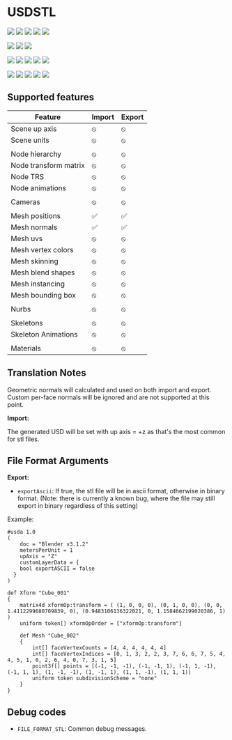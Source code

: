 # USDSTL

[![](https://img.shields.io/endpoint?url=https://gist.githubusercontent.com/kwblackstone/264643f3d2acacc5369a0ba70854dfb6/raw/windows-2022-2411-STL.json)](https://github.com/adobe/USD-Fileformat-plugins/actions/workflows/ci.yml) [![](https://img.shields.io/endpoint?url=https://gist.githubusercontent.com/kwblackstone/264643f3d2acacc5369a0ba70854dfb6/raw/windows-2022-2408-STL.json)](https://github.com/adobe/USD-Fileformat-plugins/actions/workflows/ci.yml) [![](https://img.shields.io/endpoint?url=https://gist.githubusercontent.com/kwblackstone/264643f3d2acacc5369a0ba70854dfb6/raw/windows-2022-2405-STL.json)](https://github.com/adobe/USD-Fileformat-plugins/actions/workflows/ci.yml) [![](https://img.shields.io/endpoint?url=https://gist.githubusercontent.com/kwblackstone/264643f3d2acacc5369a0ba70854dfb6/raw/windows-2022-2311-STL.json)](https://github.com/adobe/USD-Fileformat-plugins/actions/workflows/ci.yml) [![](https://img.shields.io/endpoint?url=https://gist.githubusercontent.com/kwblackstone/264643f3d2acacc5369a0ba70854dfb6/raw/windows-2022-2308-STL.json)](https://github.com/adobe/USD-Fileformat-plugins/actions/workflows/ci.yml)

[![](https://img.shields.io/endpoint?url=https://gist.githubusercontent.com/kwblackstone/264643f3d2acacc5369a0ba70854dfb6/raw/macOS-14-2411-STL.json)](https://github.com/adobe/USD-Fileformat-plugins/actions/workflows/ci.yml) [![](https://img.shields.io/endpoint?url=https://gist.githubusercontent.com/kwblackstone/264643f3d2acacc5369a0ba70854dfb6/raw/macOS-14-2408-STL.json)](https://github.com/adobe/USD-Fileformat-plugins/actions/workflows/ci.yml) [![](https://img.shields.io/endpoint?url=https://gist.githubusercontent.com/kwblackstone/264643f3d2acacc5369a0ba70854dfb6/raw/macOS-14-2405-STL.json)](https://github.com/adobe/USD-Fileformat-plugins/actions/workflows/ci.yml)

[![](https://img.shields.io/endpoint?url=https://gist.githubusercontent.com/kwblackstone/264643f3d2acacc5369a0ba70854dfb6/raw/macOS-13-2411-STL.json)](https://github.com/adobe/USD-Fileformat-plugins/actions/workflows/ci.yml) [![](https://img.shields.io/endpoint?url=https://gist.githubusercontent.com/kwblackstone/264643f3d2acacc5369a0ba70854dfb6/raw/macOS-13-2408-STL.json)](https://github.com/adobe/USD-Fileformat-plugins/actions/workflows/ci.yml) [![](https://img.shields.io/endpoint?url=https://gist.githubusercontent.com/kwblackstone/264643f3d2acacc5369a0ba70854dfb6/raw/macOS-13-2405-STL.json)](https://github.com/adobe/USD-Fileformat-plugins/actions/workflows/ci.yml) [![](https://img.shields.io/endpoint?url=https://gist.githubusercontent.com/kwblackstone/264643f3d2acacc5369a0ba70854dfb6/raw/macOS-13-2311-STL.json)](https://github.com/adobe/USD-Fileformat-plugins/actions/workflows/ci.yml) [![](https://img.shields.io/endpoint?url=https://gist.githubusercontent.com/kwblackstone/264643f3d2acacc5369a0ba70854dfb6/raw/macOS-13-2308-STL.json)](https://github.com/adobe/USD-Fileformat-plugins/actions/workflows/ci.yml)

[![](https://img.shields.io/endpoint?url=https://gist.githubusercontent.com/kwblackstone/264643f3d2acacc5369a0ba70854dfb6/raw/ubuntu-22.04-2411-STL.json)](https://github.com/adobe/USD-Fileformat-plugins/actions/workflows/ci.yml) [![](https://img.shields.io/endpoint?url=https://gist.githubusercontent.com/kwblackstone/264643f3d2acacc5369a0ba70854dfb6/raw/ubuntu-22.04-2408-STL.json)](https://github.com/adobe/USD-Fileformat-plugins/actions/workflows/ci.yml) [![](https://img.shields.io/endpoint?url=https://gist.githubusercontent.com/kwblackstone/264643f3d2acacc5369a0ba70854dfb6/raw/ubuntu-22.04-2405-STL.json)](https://github.com/adobe/USD-Fileformat-plugins/actions/workflows/ci.yml) [![](https://img.shields.io/endpoint?url=https://gist.githubusercontent.com/kwblackstone/264643f3d2acacc5369a0ba70854dfb6/raw/ubuntu-22.04-2311-STL.json)](https://github.com/adobe/USD-Fileformat-plugins/actions/workflows/ci.yml) [![](https://img.shields.io/endpoint?url=https://gist.githubusercontent.com/kwblackstone/264643f3d2acacc5369a0ba70854dfb6/raw/ubuntu-22.04-2308-STL.json)](https://github.com/adobe/USD-Fileformat-plugins/actions/workflows/ci.yml)

## Supported features

|Feature|Import|Export|
|--|--|--|
|Scene up axis            |⦸|⦸|
|Scene units              |⦸|⦸|
||||
|Node hierarchy           |⦸|⦸|
|Node transform matrix    |⦸|⦸|
|Node TRS                 |⦸|⦸|
|Node animations          |⦸|⦸|
||||
|Cameras                  |⦸|⦸|
||||
|Mesh positions           |✅|✅|
|Mesh normals             |✅|✅|
|Mesh uvs                 |⦸|⦸|
|Mesh vertex colors       |⦸|⦸|
|Mesh skinning            |⦸|⦸|
|Mesh blend shapes        |⦸|⦸|
|Mesh instancing          |⦸|⦸|
|Mesh bounding box        |⦸|⦸|
||||
|Nurbs                    |⦸|⦸|
||||
|Skeletons                |⦸|⦸|
|Skeleton Animations      |⦸|⦸|
||||
|Materials                |⦸|⦸|

## Translation Notes

Geometric normals will calculated and used on both import and export. Custom per-face normals will be ignored and are not supported at this point.

**Import:**

The generated USD will be set with up axis = +z as that's the most common for stl files.

## File Format Arguments

**Export:**
* `exportAscii`: If true, the stl file will be in ascii format, otherwise in binary format. (Note: there is currently a known bug, where the file may still export in binary regardless of this setting)

Example:
```
#usda 1.0
(
    doc = "Blender v3.1.2"
    metersPerUnit = 1
    upAxis = "Z"
    customLayerData = {
  	bool exportASCII = false
  }
)

def Xform "Cube_001"
{
    matrix4d xformOp:transform = ( (1, 0, 0, 0), (0, 1, 0, 0), (0, 0, 1.4112299680709839, 0), (0.9483106136322021, 0, 1.1584662199020386, 1) )
    uniform token[] xformOpOrder = ["xformOp:transform"]

    def Mesh "Cube_002"
    {
        int[] faceVertexCounts = [4, 4, 4, 4, 4, 4]
        int[] faceVertexIndices = [0, 1, 3, 2, 2, 3, 7, 6, 6, 7, 5, 4, 4, 5, 1, 0, 2, 6, 4, 0, 7, 3, 1, 5]
        point3f[] points = [(-1, -1, -1), (-1, -1, 1), (-1, 1, -1), (-1, 1, 1), (1, -1, -1), (1, -1, 1), (1, 1, -1), (1, 1, 1)]
        uniform token subdivisionScheme = "none"
    }
}
```

## Debug codes
* `FILE_FORMAT_STL`: Common debug messages.





